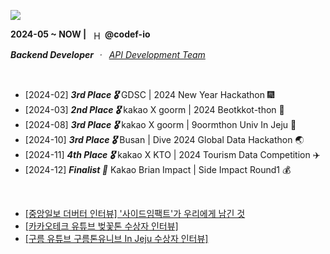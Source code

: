<a href="https://github.com/h-beeen"><img src="https://ishan-rest.vercel.app/svg/banner/blackhole/Backend-Enthusiast"/></a>


<div>
  <span><strong>2024-05 ~ NOW |</strong>&nbsp;&nbsp;</span>
    <img 
      src="https://velog.velcdn.com/images/h-beeen/post/7b7f8734-5bb0-4e73-bb94-a03793cc5131/image.png"
      alt="Hectodata Logo"
      style="height: 1em; vertical-align: middle;"
    ><span>&nbsp;<strong>@codef-io</strong>
    <p><i><strong>Backend Developer</strong>&nbsp;ㆍ&nbsp;
        <a href="https://www.hectocareers.co.kr/ko/peopleview-hd2" target="_blank" rel="noopener noreferrer">API Development Team</a></i>
    </p>
</div>

<br>

- [2024-02] ***3rd Place 🎖️*** GDSC | 2024 New Year Hackathon 🎆
- [2024-03] ***2nd Place 🎖️*** kakao X goorm | 2024 Beotkkot-thon 🌸
- [2024-08] ***3rd Place 🎖️*** kakao X goorm | 9oormthon Univ In Jeju 🍊
- [2024-10] ***3rd Place 🎖️*** Busan | Dive 2024 Global Data Hackathon 🌏
- [2024-11] ***4th Place 🎖️*** kakao X KTO | 2024 Tourism Data Competition ✈️
- [2024-12] ***Finalist 🌟*** Kakao Brian Impact | Side Impact Round1 💰

<br>

- [\[중앙일보 더버터 인터뷰\] '사이드임팩트'가 우리에게 남긴 것](https://www.thebutter.org/news/articleView.html?idxno=1108)
- [\[카카오테크 유튜브 벚꽃톤 수상자 인터뷰\]](https://www.youtube.com/watch?v=AqTSrinWXNs&t=96s)
- [\[구름 유튜브 구름톤유니브 In Jeju 수상자 인터뷰\]](https://www.youtube.com/watch?v=-tKYqBW6Vk8&t=238s)
